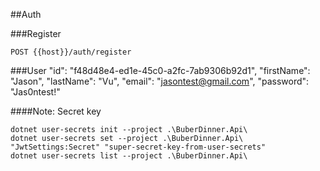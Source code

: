 ##Auth

###Register

```
POST {{host}}/auth/register
```


###User
"id": "f48d48e4-ed1e-45c0-a2fc-7ab9306b92d1",
"firstName": "Jason",
"lastName": "Vu",
"email": "jasontest@gmail.com",
"password": "Jas0ntest!"

####Note: Secret key
```
dotnet user-secrets init --project .\BuberDinner.Api\
dotnet user-secrets set --project .\BuberDinner.Api\ "JwtSettings:Secret" "super-secret-key-from-user-secrets"
dotnet user-secrets list --project .\BuberDinner.Api\
```